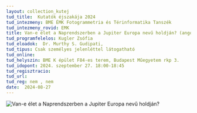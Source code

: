 ```yaml
---
layout: collection_kutej
tud_title:  Kutatók éjszakája 2024
tud_intezmeny: BME ÉMK Fotogrammetria és Térinformatika Tanszék
tud_intezmeny_rovid: EMK
title: Van-e élet a Naprendszerben a Jupiter Europa nevű holdján? (angol nyelvű, magyar felkonferálással) Can Jupiter' icy moon Europa harbour life in our Solar System?
tud_programfelelos: Kugler Zsófia
tud_eloadok:  Dr. Murthy S. Gudipati, 
tud_tipus: Csak személyes jelenléttel látogatható 
tud_online: 
tud_helyszin: BME K épület F84-es terem, Budapest Műegyetem rkp 3.
tud_idopont: 2024. szeptember 27. 18:00-18:45
tud_regisztracio: 
tud_url: 
tud_reg: nem , nem
date:  2024-08-27
---
```


![Van-e élet a Naprendszerben a Jupiter Europa nevű holdján?](ii.2024/images/van-e-elet-a-naprendszerben-a-jupiter-europa-nevu-holdjan.png)

